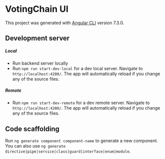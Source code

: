 # VotingChain UI

This project was generated with [Angular CLI](https://github.com/angular/angular-cli) version 7.3.0.

## Development server

##### Local

- Run backend server locally
- Run `npm run start-dev-local` for a dev local server. Navigate to `http://localhost:4200/`. The app will automatically reload if you change any of the source files.

##### Remote

- Run `npm run start-dev-remote` for a dev remote server. Navigate to `http://localhost:4200/`. The app will automatically reload if you change any of the source files.

## Code scaffolding

Run `ng generate component component-name` to generate a new component. You can also use `ng generate directive|pipe|service|class|guard|interface|enum|module`.
